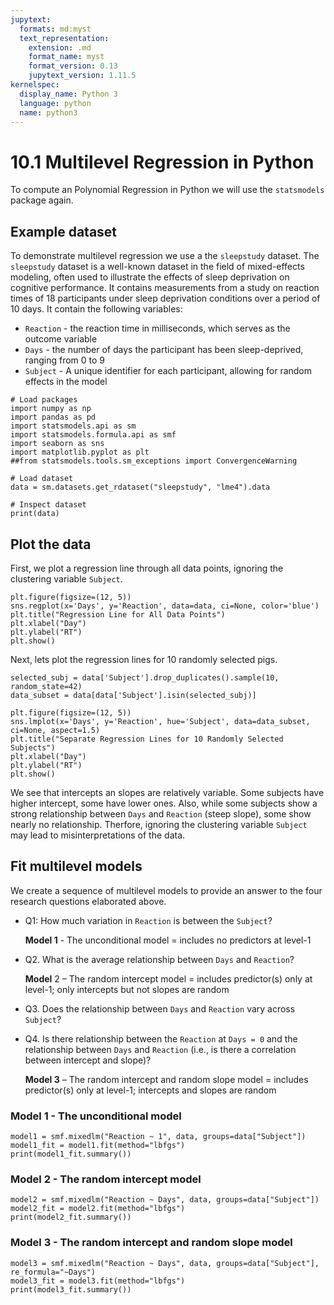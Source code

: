 ```yaml
---
jupytext:
  formats: md:myst
  text_representation:
    extension: .md
    format_name: myst
    format_version: 0.13
    jupytext_version: 1.11.5
kernelspec:
  display_name: Python 3
  language: python
  name: python3
---
```


# 10.1 Multilevel Regression in Python

To compute an Polynomial Regression in Python we will use the `statsmodels` package again.

## Example dataset

To demonstrate multilevel regression we use a the `sleepstudy` dataset.
The `sleepstudy` dataset is a well-known dataset in the field of mixed-effects modeling, 
often used to illustrate the effects of sleep deprivation on cognitive performance. 
It contains measurements from a study on reaction times of 18 participants 
under sleep deprivation conditions over a period of 10 days. It contain the following variables:

- `Reaction` - the reaction time in milliseconds, which serves as the outcome variable
- `Days` - the number of days the participant has been sleep-deprived, ranging from 0 to 9
- `Subject` - A unique identifier for each participant, allowing for random effects in the model

```{code-cell}
# Load packages
import numpy as np
import pandas as pd
import statsmodels.api as sm
import statsmodels.formula.api as smf
import seaborn as sns
import matplotlib.pyplot as plt
##from statsmodels.tools.sm_exceptions import ConvergenceWarning

# Load dataset
data = sm.datasets.get_rdataset("sleepstudy", "lme4").data

# Inspect dataset
print(data)
```

## Plot the data

First, we plot a regression line through all data points, ignoring the clustering variable `Subject`.

```{code-cell}
plt.figure(figsize=(12, 5))
sns.regplot(x='Days', y='Reaction', data=data, ci=None, color='blue')
plt.title("Regression Line for All Data Points")
plt.xlabel("Day")
plt.ylabel("RT")
plt.show()
```

Next, lets plot the regression lines for 10 randomly selected pigs.

```{code-cell}
selected_subj = data['Subject'].drop_duplicates().sample(10, random_state=42)
data_subset = data[data['Subject'].isin(selected_subj)]

plt.figure(figsize=(12, 5))
sns.lmplot(x='Days', y='Reaction', hue='Subject', data=data_subset, ci=None, aspect=1.5)
plt.title("Separate Regression Lines for 10 Randomly Selected Subjects")
plt.xlabel("Day")
plt.ylabel("RT")
plt.show()
```

We see that intercepts an slopes are relatively variable. Some subjects have higher intercept, some have lower ones. Also, while some subjects show a strong relationship between `Days` and `Reaction` (steep slope), some show nearly no relationship. Therfore, ignoring the clustering variable `Subject` may lead to misinterpretations of the data.

## Fit multilevel models

We create a sequence of multilevel models to provide an answer to the four research questions elaborated above.

- Q1: How much variation in `Reaction` is between the `Subject`?

  **Model 1** - The unconditional model = includes no predictors at level-1

- Q2. What is the average relationship between `Days` and `Reaction`?

  **Model** 2 – The random intercept model = includes predictor(s) only at level-1; only intercepts but not slopes are random

- Q3. Does the relationship between `Days` and `Reaction` vary across `Subject`?

- Q4. Is there relationship between the `Reaction` at `Days = 0` and the relationship between `Days` and `Reaction` (i.e., is there a correlation between intercept and slope)?

  **Model 3** – The random intercept and random slope model = includes predictor(s) only at level-1; intercepts and slopes are random

### Model 1 - The unconditional model

```{code-cell}
model1 = smf.mixedlm("Reaction ~ 1", data, groups=data["Subject"])
model1_fit = model1.fit(method="lbfgs")
print(model1_fit.summary())
```

### Model 2 - The random intercept model

```{code-cell}
model2 = smf.mixedlm("Reaction ~ Days", data, groups=data["Subject"])
model2_fit = model2.fit(method="lbfgs")
print(model2_fit.summary())
```

### Model 3 - The random intercept and random slope model

```{code-cell}
model3 = smf.mixedlm("Reaction ~ Days", data, groups=data["Subject"], re_formula="~Days")
model3_fit = model3.fit(method="lbfgs")
print(model3_fit.summary())
```